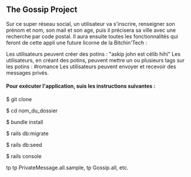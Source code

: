 ## The Gossip Project

Sur ce super réseau social, un utilisateur va s'inscrire, renseigner son prénom et nom, son mail et son age, puis il précisera sa ville avec une recherche par code postal. 
Il aura ensuite toutes les fonctionnalités qui feront de cette appli une future licorne de la Bitchin'Tech :

Les utilisateurs peuvent créer des potins : "askip john est célib hihi"
Les utilisateurs, en créant des potins, peuvent mettre un ou plusieurs tags sur les potins : #romance
Les utilisateurs peuvent envoyer et recevoir des messages privés.

#### Pour exécuter l'application, suis les instructions suivantes :

$ git clone

$ cd nom_du_dossier

$ bundle install

$ rails db:migrate

$ rails db:seed

$ rails console

tp tp PrivateMessage.all.sample, tp Gossip.all, etc.
